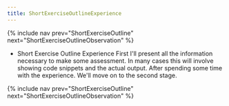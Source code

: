 ```yaml
---
title: ShortExerciseOutlineExperience
---
```

{% include nav prev="ShortExerciseOutline" next="ShortExerciseOutlineObservation" %}

* Short Exercise Outline Experience
First I'll present all the information necessary to make some assessment. In many cases this will involve showing code snippets and the actual output. After spending some time with the experience. We'll move on to the second stage.

{% include nav prev="ShortExerciseOutline" next="ShortExerciseOutlineObservation" %}
